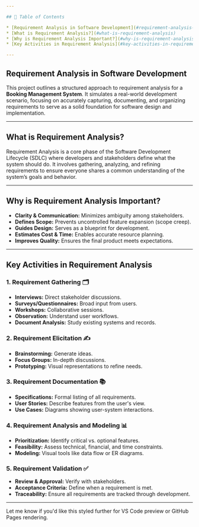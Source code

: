 ```yaml
---

## 📘 Table of Contents

* [Requirement Analysis in Software Development](#requirement-analysis-in-software-development)
* [What is Requirement Analysis?](#what-is-requirement-analysis)
* [Why is Requirement Analysis Important?](#why-is-requirement-analysis-important)
* [Key Activities in Requirement Analysis](#key-activities-in-requirement-analysis)

---
```


## Requirement Analysis in Software Development

This project outlines a structured approach to requirement analysis for a **Booking Management System**. It simulates a real-world development scenario, focusing on accurately capturing, documenting, and organizing requirements to serve as a solid foundation for software design and implementation.

---

## What is Requirement Analysis?

Requirement Analysis is a core phase of the Software Development Lifecycle (SDLC) where developers and stakeholders define what the system should do. It involves gathering, analyzing, and refining requirements to ensure everyone shares a common understanding of the system’s goals and behavior.

---

## Why is Requirement Analysis Important?

* **Clarity & Communication:** Minimizes ambiguity among stakeholders.
* **Defines Scope:** Prevents uncontrolled feature expansion (scope creep).
* **Guides Design:** Serves as a blueprint for development.
* **Estimates Cost & Time:** Enables accurate resource planning.
* **Improves Quality:** Ensures the final product meets expectations.

---

## Key Activities in Requirement Analysis

### 1. Requirement Gathering 🗂️

* **Interviews:** Direct stakeholder discussions.
* **Surveys/Questionnaires:** Broad input from users.
* **Workshops:** Collaborative sessions.
* **Observation:** Understand user workflows.
* **Document Analysis:** Study existing systems and records.

### 2. Requirement Elicitation ✍️

* **Brainstorming:** Generate ideas.
* **Focus Groups:** In-depth discussions.
* **Prototyping:** Visual representations to refine needs.

### 3. Requirement Documentation 📚

* **Specifications:** Formal listing of all requirements.
* **User Stories:** Describe features from the user's view.
* **Use Cases:** Diagrams showing user-system interactions.

### 4. Requirement Analysis and Modeling 📊

* **Prioritization:** Identify critical vs. optional features.
* **Feasibility:** Assess technical, financial, and time constraints.
* **Modeling:** Visual tools like data flow or ER diagrams.

### 5. Requirement Validation ✅

* **Review & Approval:** Verify with stakeholders.
* **Acceptance Criteria:** Define when a requirement is met.
* **Traceability:** Ensure all requirements are tracked through development.

---

Let me know if you'd like this styled further for VS Code preview or GitHub Pages rendering.


